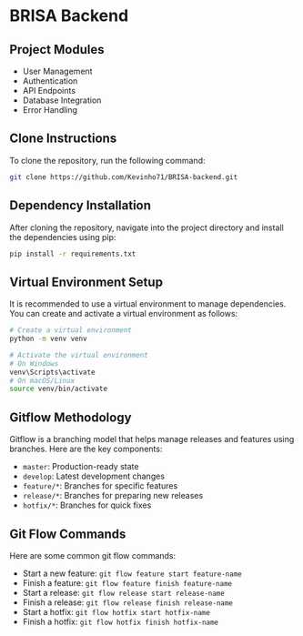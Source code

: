 # BRISA Backend

## Project Modules
- User Management
- Authentication
- API Endpoints
- Database Integration
- Error Handling

## Clone Instructions
To clone the repository, run the following command:
```bash
git clone https://github.com/Kevinho71/BRISA-backend.git
```

## Dependency Installation
After cloning the repository, navigate into the project directory and install the dependencies using pip:
```bash
pip install -r requirements.txt
```

## Virtual Environment Setup
It is recommended to use a virtual environment to manage dependencies. You can create and activate a virtual environment as follows:
```bash
# Create a virtual environment
python -m venv venv

# Activate the virtual environment
# On Windows
venv\Scripts\activate
# On macOS/Linux
source venv/bin/activate
```

## Gitflow Methodology
Gitflow is a branching model that helps manage releases and features using branches. Here are the key components:
- `master`: Production-ready state
- `develop`: Latest development changes
- `feature/*`: Branches for specific features
- `release/*`: Branches for preparing new releases
- `hotfix/*`: Branches for quick fixes

## Git Flow Commands
Here are some common git flow commands:
- Start a new feature: `git flow feature start feature-name`
- Finish a feature: `git flow feature finish feature-name`
- Start a release: `git flow release start release-name`
- Finish a release: `git flow release finish release-name`
- Start a hotfix: `git flow hotfix start hotfix-name`
- Finish a hotfix: `git flow hotfix finish hotfix-name`